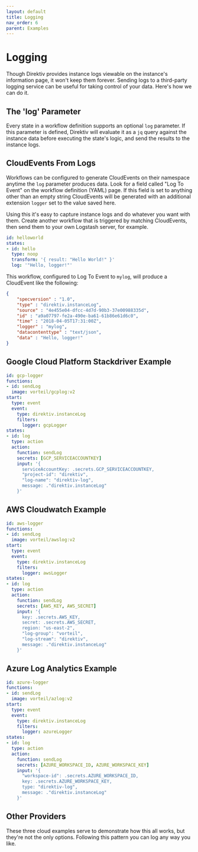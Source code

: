 ```yaml
---
layout: default
title: Logging
nav_order: 6
parent: Examples
---
```


# Logging

Though Direktiv provides instance logs viewable on the instance's information page, it won't keep them forever. Sending logs to a third-party logging service can be useful for taking control of your data. Here's how we can do it.

## The 'log' Parameter

Every state in a workflow definition supports an optional `log` parameter. If this parameter is defined, Direktiv will evaluate it as a `jq` query against the instance data before executing the state's logic, and send the results to the instance logs.

## CloudEvents From Logs

Workflows can be configured to generate CloudEvents on their namespace anytime the `log` parameter produces data. Look for a field called "Log To Event" on the workflow definition (YAML) page. If this field is set to anything other than an empty string CloudEvents will be generated with an additional extension `logger` set to the value saved here.

Using this it's easy to capture instance logs and do whatever you want with them. Create another workflow that is triggered by matching CloudEvents, then send them to your own Logstash server, for example.

```yaml
id: helloworld
states:
- id: hello
  type: noop
  transform: '{ result: "Hello World!" }'
  log: '"Hello, logger!"'
```

This workflow, configured to Log To Event to `mylog`, will produce a CloudEvent like the following:

```json
{
    "specversion" : "1.0",
    "type" : "direktiv.instanceLog",
    "source" : "4e455e04-dfcc-4d7d-90b3-37e00988335d",
    "id" : "a9a07797-fe2a-490e-ba61-61b86e61d6c0",
    "time" : "2018-04-05T17:31:00Z",
    "logger" : "mylog",
    "datacontenttype" : "text/json",
    "data" : "Hello, logger!"
}
```

## Google Cloud Platform Stackdriver Example

```yaml
id: gcp-logger
functions:
- id: sendLog
  image: vorteil/gcplog:v2
start:
  type: event
  event:
    type: direktiv.instanceLog
    filters:
      logger: gcpLogger
states:
- id: log
  type: action
  action:
    function: sendLog
    secrets: [GCP_SERVICEACCOUNTKEY]
    input: '{
      serviceAccountKey: .secrets.GCP_SERVICEACCOUNTKEY,
      "project-id": "direktiv",
      "log-name": "direktiv-log",
      message: ."direktiv.instanceLog"
    }'
```

## AWS Cloudwatch Example

```yaml
id: aws-logger
functions:
- id: sendLog
  image: vorteil/awslog:v2
start:
  type: event
  event:
    type: direktiv.instanceLog
    filters:
      logger: awsLogger
states:
- id: log
  type: action
  action:
    function: sendLog
    secrets: [AWS_KEY, AWS_SECRET]
    input: '{
      key: .secrets.AWS_KEY,
      secret: .secrets.AWS_SECRET,
      region: "us-east-2",
      "log-group": "vorteil",
      "log-stream": "direktiv",
      message: ."direktiv.instanceLog"
    }'
```

## Azure Log Analytics Example

```yaml
id: azure-logger
functions:
- id: sendLog
  image: vorteil/azlog:v2
start:
  type: event
  event:
    type: direktiv.instanceLog
    filters:
      logger: azureLogger
states:
- id: log
  type: action
  action:
    function: sendLog
    secrets: [AZURE_WORKSPACE_ID, AZURE_WORKSPACE_KEY]
    input: '{
      "workspace-id": .secrets.AZURE_WORKSPACE_ID,
      key: .secrets.AZURE_WORKSPACE_KEY,
      type: "direktiv-log",
      message: ."direktiv.instanceLog"
    }'
```

## Other Providers

These three cloud examples serve to demonstrate how this all works, but they're not the only options. Following this pattern you can log any way you like.
